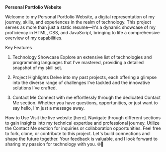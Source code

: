**Personal Portfolio Website**



Welcome to my Personal Portfolio Website, a digital representation of my journey, skills, and experiences in the realm of technology. This project serves as more than just a static resume—it's a dynamic showcase of my proficiency in HTML, CSS, and JavaScript, bringing to life a comprehensive overview of my capabilities.


Key Features
1. Technology Showcase
Explore an extensive list of technologies and programming languages that I've mastered, providing a detailed snapshot of my skill set.


2. Project Highlights
Delve into my past projects, each offering a glimpse into the diverse range of challenges I've tackled and the innovative solutions I've crafted.


3. Contact Me
Connect with me effortlessly through the dedicated Contact Me section. Whether you have questions, opportunities, or just want to say hello, I'm just a message away.



How to Use
Visit the live website [here].
Navigate through different sections to gain insights into my technical expertise and professional journey.
Utilize the Contact Me section for inquiries or collaboration opportunities.
Feel free to fork, clone, or contribute to this project. Let's build connections and shape the future together. Your feedback is valuable, and I look forward to sharing my passion for technology with you. 🌐🚀
